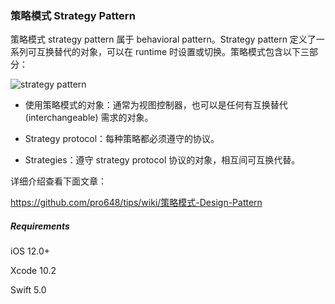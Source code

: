 ### 策略模式 Strategy Pattern

策略模式 strategy pattern 属于 behavioral pattern。Strategy pattern 定义了一系列可互换替代的对象，可以在 runtime 时设置或切换。策略模式包含以下三部分：

![strategy pattern](https://raw.githubusercontent.com/wiki/pro648/tips/images/StrategyPatternUML.png)

- 使用策略模式的对象：通常为视图控制器，也可以是任何有互换替代 (interchangeable) 需求的对象。

- Strategy protocol：每种策略都必须遵守的协议。
- Strategies：遵守 strategy protocol 协议的对象，相互间可互换代替。

详细介绍查看下面文章：

<https://github.com/pro648/tips/wiki/策略模式-Design-Pattern>

##### Requirements

iOS 12.0+

Xcode 10.2

Swift 5.0